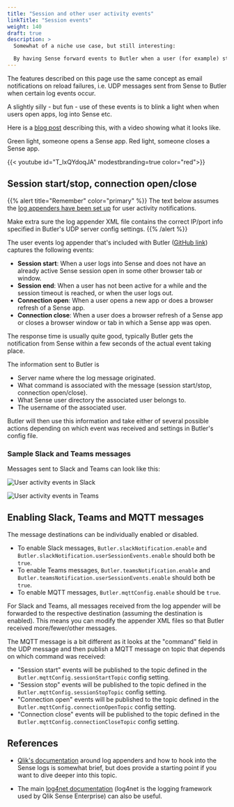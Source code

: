```yaml
---
title: "Session and other user activity events"
linkTitle: "Session events"
weight: 140
draft: true
description: >
  Somewhat of a niche use case, but still interesting:  

  By having Sense forward events to Butler when a user (for example) starts a session, Butler can then forward this event to other tools and systems that need to take action when users start or stop using Sense.
---
```


The features described on this page use the same concept as email notifications on reload failures, i.e. UDP messages sent from Sense to Butler when certain log events occur.

A slightly silly - but fun - use of these events is to blink a light when when users open apps, log into Sense etc.

Here is a [blog post](https://ptarmiganlabs.com/blog/2017/05/01/let-there-be-blinky-light/) describing this, with a video showing what it looks like.

Green light, someone opens a Sense app. Red light, someone closes a Sense app.

{{< youtube id="T_IxQYdoqJA" modestbranding=true color="red">}}

## Session start/stop, connection open/close

{{% alert title="Remember" color="primary" %}}
The text below assumes the [log appenders have been set up](/docs/getting-started/setup/user-events/) for user activity notifications.

Make extra sure the log appender XML file contains the correct IP/port info specified in Butler's UDP server config settings.
{{% /alert %}}

The user events log appender that's included with Butler ([GitHub link](https://github.com/ptarmiganlabs/butler/blob/master/docs/log4net_user-audit-event/LocalLogConfig.xml)) captures the following events:

- **Session start**: When a user logs into Sense and does not have an already active Sense session open in some other browser tab or window.
- **Session end**: When a user has not been active for a while and the session timeout is reached, or when the user logs out.
- **Connection open**: When a user opens a new app or does a browser refresh of a Sense app.
- **Connection close**: When a user does a browser refresh of a Sense app or closes a browser window or tab in which a Sense app was open.

The response time is usually quite good, typically Butler gets the notification from Sense within a few seconds of the actual event taking place.

The information sent to Butler is

- Server name where the log message originated.
- What command is associated with the message (session start/stop, connection open/close).
- What Sense user directory the associated user belongs to.
- The username of the associated user.

Butler will then use this information and take either of several possible actions depending on which event was received and settings in Butler's config file.

### Sample Slack and Teams messages

Messages sent to Slack and Teams can look like this:

![User activity events in Slack](/img/user-events-slack-1.png "User activity events in Slack")

![User activity events in Teams](/img/user-events-teams-1.png "User activity events in Teams")

## Enabling Slack, Teams and MQTT messages

The message destinations can be individually enabled or disabled.

- To enable Slack messages, `Butler.slackNotification.enable` and `Butler.slackNotification.userSessionEvents.enable` should both be `true`.
- To enable Teams messages, `Butler.teamsNotification.enable` and `Butler.teamsNotification.userSessionEvents.enable` should both be `true`.
- To enable MQTT messages, `Butler.mqttConfig.enable` should be `true`.

For Slack and Teams, all messages received from the log appender will be forwarded to the respective destination (assuming the destination is enabled). This means you can modify the appender XML files so that Butler received more/fewer/other messages.

The MQTT message is a bit different as it looks at the "command" field in the UDP message and then publish a MQTT message on topic that depends on which command was received:

- "Session start" events will be published to the topic defined in the `Butler.mqttConfig.sessionStartTopic` config setting.
- "Session stop" events will be published to the topic defined in the `Butler.mqttConfig.sessionStopTopic` config setting.
- "Connection open" events will be published to the topic defined in the `Butler.mqttConfig.connectionOpenTopic` config setting.
- "Connection close" events will be published to the topic defined in the `Butler.mqttConfig.connectionCloseTopic` config setting.

## References

- [Qlik's documentation](https://help.qlik.com/en-US/sense-admin/September2020/Subsystems/DeployAdministerQSE/Content/Sense_DeployAdminister/QSEoW/Deploy_QSEoW/Server-Logging-Using-Appenders.htm) around log appenders and how to hook into the Sense logs is somewhat brief, but does provide a starting point if you want to dive deeper into this topic.

- The main [log4net documentation](https://logging.apache.org/log4net/) (log4net is the logging framework used by Qlik Sense Enterprise) can also be useful.
